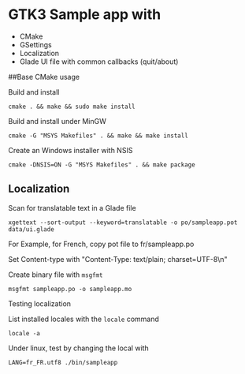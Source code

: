 # GTK3 Sample app with

* CMake
* GSettings
* Localization
* Glade UI file with common callbacks (quit/about)

##Base CMake usage

Build and install

    cmake . && make && sudo make install

Build and install under MinGW

    cmake -G "MSYS Makefiles" . && make && make install

Create an Windows installer with NSIS

    cmake -DNSIS=ON -G "MSYS Makefiles" . && make package

## Localization

Scan for translatable text in a Glade file

    xgettext --sort-output --keyword=translatable -o po/sampleapp.pot data/ui.glade

For Example, for French, copy pot file to fr/sampleapp.po

Set Content-type with "Content-Type: text/plain; charset=UTF-8\n"

Create binary file with `msgfmt`

    msgfmt sampleapp.po -o sampleapp.mo

Testing localization

List installed locales with the `locale` command 

    locale -a

Under linux, test by changing the local with

    LANG=fr_FR.utf8 ./bin/sampleapp



